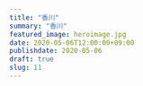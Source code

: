 ```yaml
---
title: "香川"
summary: "香川"
featured_image: heroimage.jpg
date: 2020-05-06T12:00:00+09:00
publishdate: 2020-05-06
draft: true
slug: 11
---
```

